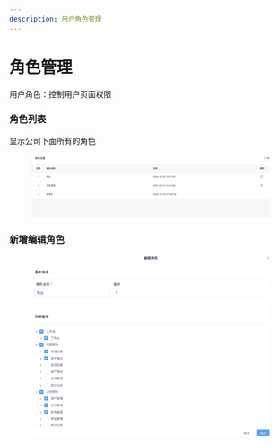 ```yaml
---
description: 用户角色管理
---
```


# 角色管理

用户角色：控制用户页面权限

### 角色列表

显示公司下面所有的角色

<figure><img src="../../../.gitbook/assets/image (11).png" alt=""><figcaption></figcaption></figure>

### 新增编辑角色

<figure><img src="../../../.gitbook/assets/image (10).png" alt=""><figcaption></figcaption></figure>
